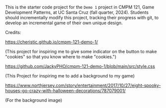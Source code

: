 This is the starter code project for the `Demo 1` project in CMPM 121, Game Development Patterns, at UC Santa Cruz (fall quarter, 2024). Students should incrementally modify this project, tracking their progress with git, to develop an incremental game of their own unique design.

Credits:

https://cheristic.github.io/cmpm-121-demo-1/

(This project for inspiring me to give some indicator on the button to make "cookies" so that you know where to make "cookies.")

https://github.com/JackyPHO/cmpm-121-demo-1/blob/main/src/style.css

(This Project for inspiring me to add a background to my game)

https://www.northjersey.com/story/entertainment/2017/10/27/eight-spooky-houses-go-crazy-with-halloween-decorations/787079001/

(For the background image)
